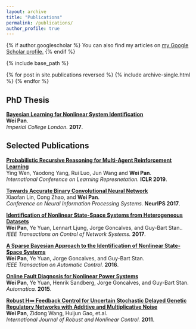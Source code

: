 ```yaml
---
layout: archive
title: "Publications"
permalink: /publications/
author_profile: true
---
```


{% if author.googlescholar %}
  You can also find my articles on <u><a href="{{author.googlescholar}}">my Google Scholar profile</a>.</u>
{% endif %}

{% include base_path %}

{% for post in site.publications reversed %}
  {% include archive-single.html %}
{% endfor %}

## PhD Thesis
<b>[Bayesian Learning for Nonlinear System Identification](http://panweihit.github.io/publications/thesis)</b><br>
<b>Wei Pan</b>.<br>
<i>Imperial College London.</i> <b>2017</b>.

## Selected Publications

<b>[Probabilistic Recursive Reasoning for Multi-Agent Reinforcement Learning](https://openreview.net/forum?id=rkl6As0cF7)</b><br>
Ying Wen, Yaodong Yang, Rui Luo, Jun Wang and <b>Wei Pan</b>.<br>
<i>International Conference on Learning Represnetation.</i> <b>ICLR 2019</b>.

<b>[Towards Accurate Binary Convolutional Neural Network](http://papers.nips.cc/paper/6638-towards-accurate-binary-convolutional-neural-network)</b><br>
Xiaofan Lin, Cong Zhao, and <b>Wei Pan</b>.<br>
<i>Conference on Neural Information Processing Systems.</i> <b>NeurIPS 2017</b>.

<b>[Identification of Nonlinear State-Space Systems from Heterogeneous Datasets](https://ieeexplore.ieee.org/document/8055630)</b><br>
<b>Wei Pan</b>, Ye Yuan, Lennart Ljung, Jorge Goncalves, and Guy-Bart Stan..<br>
<i>IEEE Transactions on Control of Network Systems.</i> <b>2017</b>.

<b>[A Sparse Bayesian Approach to the Identification of Nonlinear State-Space Systems](https://ieeexplore.ieee.org/document/7094238)</b><br>
<b>Wei Pan</b>, Ye Yuan, Jorge Goncalves, and Guy-Bart Stan.<br>
<i>IEEE Transaction on Automatic Control.</i> <b>2016</b>.

<b>[Online Fault Diagnosis for Nonlinear Power Systems](http://www.sciencedirect.com/science/article/pii/S0005109815000941)</b><br>
<b>Wei Pan</b>, Ye Yuan, Henrik Sandberg, Jorge Goncalves, and Guy-Bart Stan.<br>
<i>Automatica.</i> <b>2015</b>.


<b>[Robust H∞ Feedback Control for Uncertain Stochastic Delayed Genetic Regulatory Networks with Additive and Multiplicative Noise](http://onlinelibrary.wiley.com/doi/10.1002/rnc.1571/abstract?deniedAccessCustomisedMessage=&userIsAuthenticated=false)</b><br>
<b>Wei Pan</b>, Zidong Wang, Huijun Gao, et.al.<br>
<i>International Journal of Robust and Nonlinear Control.</i> <b>2011</b>.

